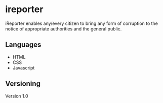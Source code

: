 # ireporter #
iReporter enables any/every citizen to bring any form of corruption to the notice of appropriate authorities and the general public.



## Languages ##
* HTML
* CSS
* Javascript


## Versioning ##
Version 1.0